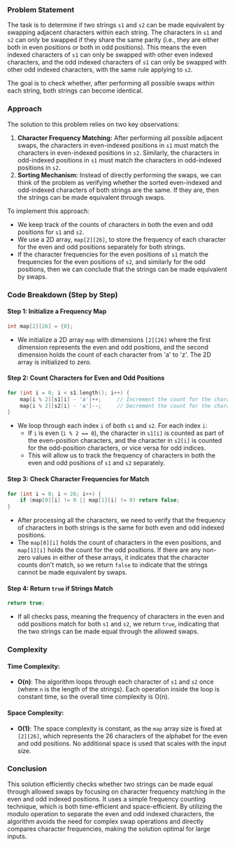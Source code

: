 ### Problem Statement

The task is to determine if two strings `s1` and `s2` can be made equivalent by swapping adjacent characters within each string. The characters in `s1` and `s2` can only be swapped if they share the same parity (i.e., they are either both in even positions or both in odd positions). This means the even indexed characters of `s1` can only be swapped with other even indexed characters, and the odd indexed characters of `s1` can only be swapped with other odd indexed characters, with the same rule applying to `s2`.

The goal is to check whether, after performing all possible swaps within each string, both strings can become identical.

### Approach

The solution to this problem relies on two key observations:
1. **Character Frequency Matching:** After performing all possible adjacent swaps, the characters in even-indexed positions in `s1` must match the characters in even-indexed positions in `s2`. Similarly, the characters in odd-indexed positions in `s1` must match the characters in odd-indexed positions in `s2`.
2. **Sorting Mechanism:** Instead of directly performing the swaps, we can think of the problem as verifying whether the sorted even-indexed and odd-indexed characters of both strings are the same. If they are, then the strings can be made equivalent through swaps.

To implement this approach:
- We keep track of the counts of characters in both the even and odd positions for `s1` and `s2`.
- We use a 2D array, `map[2][26]`, to store the frequency of each character for the even and odd positions separately for both strings.
- If the character frequencies for the even positions of `s1` match the frequencies for the even positions of `s2`, and similarly for the odd positions, then we can conclude that the strings can be made equivalent by swaps.

### Code Breakdown (Step by Step)

#### Step 1: Initialize a Frequency Map

```cpp
int map[2][26] = {0};
```
- We initialize a 2D array `map` with dimensions `[2][26]` where the first dimension represents the even and odd positions, and the second dimension holds the count of each character from 'a' to 'z'. The 2D array is initialized to zero.

#### Step 2: Count Characters for Even and Odd Positions
```cpp
for (int i = 0; i < s1.length(); i++) {
    map[i % 2][s1[i] - 'a']++;     // Increment the count for the character in s1
    map[i % 2][s2[i] - 'a']--;     // Decrement the count for the character in s2
}
```
- We loop through each index `i` of both `s1` and `s2`. For each index `i`:
  - If `i` is even (`i % 2 == 0`), the character in `s1[i]` is counted as part of the even-position characters, and the character in `s2[i]` is counted for the odd-position characters, or vice versa for odd indices.
  - This will allow us to track the frequency of characters in both the even and odd positions of `s1` and `s2` separately.

#### Step 3: Check Character Frequencies for Match
```cpp
for (int i = 0; i < 26; i++) {
    if (map[0][i] != 0 || map[1][i] != 0) return false;
}
```
- After processing all the characters, we need to verify that the frequency of characters in both strings is the same for both even and odd indexed positions.
- The `map[0][i]` holds the count of characters in the even positions, and `map[1][i]` holds the count for the odd positions. If there are any non-zero values in either of these arrays, it indicates that the character counts don't match, so we return `false` to indicate that the strings cannot be made equivalent by swaps.

#### Step 4: Return `true` if Strings Match
```cpp
return true;
```
- If all checks pass, meaning the frequency of characters in the even and odd positions match for both `s1` and `s2`, we return `true`, indicating that the two strings can be made equal through the allowed swaps.

### Complexity

#### Time Complexity:
- **O(n)**: The algorithm loops through each character of `s1` and `s2` once (where `n` is the length of the strings). Each operation inside the loop is constant time, so the overall time complexity is O(n).

#### Space Complexity:
- **O(1)**: The space complexity is constant, as the `map` array size is fixed at `[2][26]`, which represents the 26 characters of the alphabet for the even and odd positions. No additional space is used that scales with the input size.

### Conclusion

This solution efficiently checks whether two strings can be made equal through allowed swaps by focusing on character frequency matching in the even and odd indexed positions. It uses a simple frequency counting technique, which is both time-efficient and space-efficient. By utilizing the modulo operation to separate the even and odd indexed characters, the algorithm avoids the need for complex swap operations and directly compares character frequencies, making the solution optimal for large inputs.